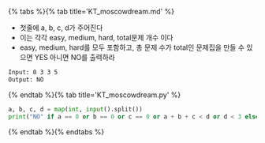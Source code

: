 {% tabs %}{% tab title='KT_moscowdream.md' %}

* 첫줄에 a, b, c, d가 주어진다
* 이는 각각 easy, medium, hard, total문제 개수 이다
* easy, medium, hard를 모두 포함하고, 총 문제 수가 total인 문제집을 만들 수 있으면 YES 아니면 NO를 출력하라

```txt
Input: 0 3 3 5
Output: NO
```

{% endtab %}{% tab title='KT_moscowdream.py' %}

```py
a, b, c, d = map(int, input().split())
print("NO" if a == 0 or b == 0 or c == 0 or a + b + c < d or d < 3 else "YES)
```

{% endtab %}{% endtabs %}
